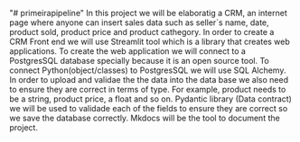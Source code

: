 "# primeirapipeline" 
In this project we will be elaboratig  a CRM, an internet page where anyone can insert sales data such as seller`s name, date, product sold, product price and product cathegory. In order to create a CRM Front end we will use Streamlit tool which is a library that creates web applications. To create the web application we will connect to a PostgresSQL database specially because it is an open source tool. To connect Python(object/classes) to PostgresSQL we will use SQL Alchemy. In order to upload and validae the the data into the data base we also need to ensure they are correct in terms of type. For example, product needs to be a string, product price, a float and so on. Pydantic library (Data contract) we will be used to validade each of the fields to ensure they are correct so we save the database correctly. Mkdocs will be the tool to document the project.

